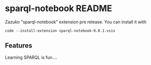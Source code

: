 # sparql-notebook README

Zazuko "sparql-notebook" extension pre release.
You can install it with

`code --install-extension sparql-notebook-0.0.1.vsix`

## Features

Learning SPARQL is fun....
